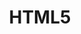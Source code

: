 ---
layout: blog_by_tag
tag: html5
permalink: /tag/html5/
title: "HTML5"
description: "HTML5 ile ilgili yazılar."
header-img: "media/html5.jpg"
---
